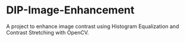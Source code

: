 # DIP-Image-Enhancement
A project to enhance image contrast using Histogram Equalization and Contrast Stretching with OpenCV.
